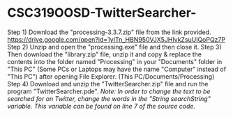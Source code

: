 # CSC319OOSD-TwitterSearcher-
Step 1) Download the "processing-3.3.7.zip" file  from the link provided.
https://drive.google.com/open?id=1yITn_HBN950VJX5JHIvkZsuUlQoPQz7P
Step 2) Unzip and open the "processing.exe" file and then close it.
Step 3) Then download the "library.zip" file, unzip it and copy & replace the contents into the folder named "Processing" in your "Documents" folder in "This PC" (Some PCs or Laptops may have the name "Computer" instead of "This PC") after opening File Explorer. (This PC/Documents/Processing)
Step 4) Download and unzip the "TwitterSearcher.zip" file and run the program "TwitterSearcher.pde".
*Note: In order to change the text to be searched for on Twitter, change the words in the "String searchString" variable. This variable can be found on line 7 of the source code.*
